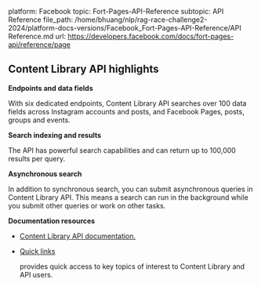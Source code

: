platform: Facebook
topic: Fort-Pages-API-Reference
subtopic: API Reference
file_path: /home/bhuang/nlp/rag-race-challenge2-2024/platform-docs-versions/Facebook_Fort-Pages-API-Reference/API Reference.md
url: https://developers.facebook.com/docs/fort-pages-api/reference/page

## Content Library API highlights

**Endpoints and data fields**

With six dedicated endpoints, Content Library API searches over 100 data fields across Instagram accounts and posts, and Facebook Pages, posts, groups and events.

**Search indexing and results**

The API has powerful search capabilities and can return up to 100,000 results per query.

**Asynchronous search**

In addition to synchronous search, you can submit asynchronous queries in Content Library API. This means a search can run in the background while you submit other queries or work on other tasks.

**Documentation resources**

* [Content Library API documentation.](https://developers.facebook.com/docs/content-library-api)
    
* [Quick links](https://developers.facebook.com/docs/content-library-and-api/quick-links)
    
    provides quick access to key topics of interest to Content Library and API users.
